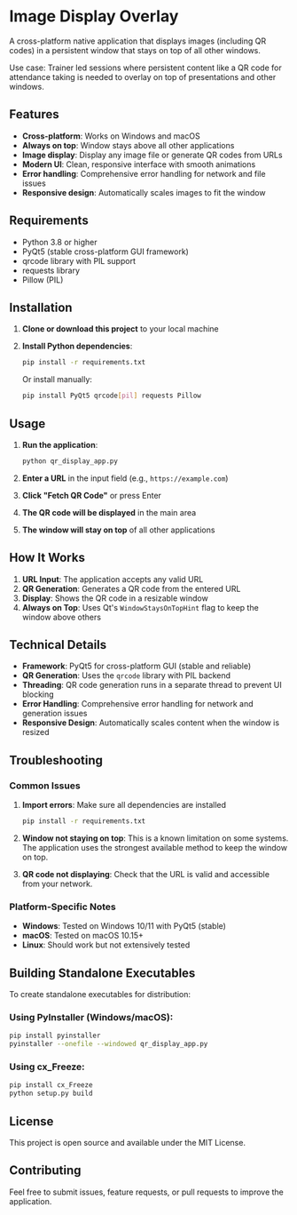 # Image Display Overlay

A cross-platform native application that displays images (including QR codes) in a persistent window that stays on top of all other windows.

Use case: Trainer led sessions where persistent content like a QR code for attendance taking is needed to overlay on top of presentations and other windows. 

## Features

- **Cross-platform**: Works on Windows and macOS
- **Always on top**: Window stays above all other applications
- **Image display**: Display any image file or generate QR codes from URLs
- **Modern UI**: Clean, responsive interface with smooth animations
- **Error handling**: Comprehensive error handling for network and file issues
- **Responsive design**: Automatically scales images to fit the window

## Requirements

- Python 3.8 or higher
- PyQt5 (stable cross-platform GUI framework)
- qrcode library with PIL support
- requests library
- Pillow (PIL)

## Installation

1. **Clone or download this project** to your local machine

2. **Install Python dependencies**:
   ```bash
   pip install -r requirements.txt
   ```

   Or install manually:
   ```bash
   pip install PyQt5 qrcode[pil] requests Pillow
   ```

## Usage

1. **Run the application**:
   ```bash
   python qr_display_app.py
   ```

2. **Enter a URL** in the input field (e.g., `https://example.com`)

3. **Click "Fetch QR Code"** or press Enter

4. **The QR code will be displayed** in the main area

5. **The window will stay on top** of all other applications

## How It Works

1. **URL Input**: The application accepts any valid URL
2. **QR Generation**: Generates a QR code from the entered URL
3. **Display**: Shows the QR code in a resizable window
4. **Always on Top**: Uses Qt's `WindowStaysOnTopHint` flag to keep the window above others

## Technical Details

- **Framework**: PyQt5 for cross-platform GUI (stable and reliable)
- **QR Generation**: Uses the `qrcode` library with PIL backend
- **Threading**: QR code generation runs in a separate thread to prevent UI blocking
- **Error Handling**: Comprehensive error handling for network and generation issues
- **Responsive Design**: Automatically scales content when the window is resized

## Troubleshooting

### Common Issues

1. **Import errors**: Make sure all dependencies are installed
   ```bash
   pip install -r requirements.txt
   ```

2. **Window not staying on top**: This is a known limitation on some systems. The application uses the strongest available method to keep the window on top.

3. **QR code not displaying**: Check that the URL is valid and accessible from your network.

### Platform-Specific Notes

- **Windows**: Tested on Windows 10/11 with PyQt5 (stable)
- **macOS**: Tested on macOS 10.15+
- **Linux**: Should work but not extensively tested

## Building Standalone Executables

To create standalone executables for distribution:

### Using PyInstaller (Windows/macOS):
```bash
pip install pyinstaller
pyinstaller --onefile --windowed qr_display_app.py
```

### Using cx_Freeze:
```bash
pip install cx_Freeze
python setup.py build
```

## License

This project is open source and available under the MIT License.

## Contributing

Feel free to submit issues, feature requests, or pull requests to improve the application.

